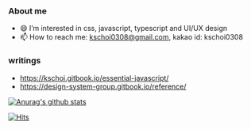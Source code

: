 
### About me 

* 😄 I’m interested in css, javascript, typescript and UI/UX design
* 📫 How to reach me: kschoi0308@gmail.com, kakao id: kschoi0308

### writings
* https://kschoi.gitbook.io/essential-javascript/
* https://design-system-group.gitbook.io/reference/

[![Anurag's github stats](https://github-readme-stats.vercel.app/api?username=kschoi&show_icons=true&theme=tokyonight)](https://github.com/anuraghazra/github-readme-stats)


[![Hits](https://hits.seeyoufarm.com/api/count/incr/badge.svg?url=https%3A%2F%2Fgithub.com%2Fkschoi&count_bg=%239D3DC4&title_bg=%23555555&icon=&icon_color=%23E7E7E7&title=hits&edge_flat=false)](https://hits.seeyoufarm.com)


<!--
**kschoi/kschoi** is a ✨ _special_ ✨ repository because its `README.md` (this file) appears on your GitHub profile.

Here are some ideas to get you started:

- 🔭 I’m currently working on ...
- 🌱 I’m currently learning ...
- 👯 I’m looking to collaborate on ...
- 🤔 I’m looking for help with ...
- 💬 Ask me about ...
- 📫 How to reach me: ...
- 😄 Pronouns: ...
- ⚡ Fun fact: ...
- 👋
-->
